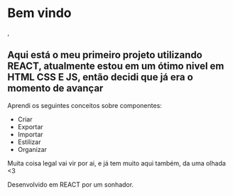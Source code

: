 <h1>Bem vindo</h1>,



<h2>Aqui está o meu primeiro projeto utilizando REACT, atualmente estou em um ótimo nivel em HTML CSS E JS, então decidi que já era o momento de avançar</h2>

<p>Aprendi os seguintes conceitos sobre componentes:</p>

<ul>
  <li>Criar</li>
  <li>Exportar</li>
  <li>Importar</li>
  <li>Estilizar</li>
  <li>Organizar</li>
  
</ul>

<p>Muita coisa legal vai vir por ai, e já tem muito aqui também, da uma olhada <3</p>
  
<footer>Desenvolvido em REACT por um sonhador.</footer>
